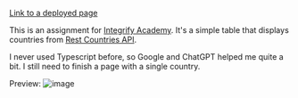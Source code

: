 [Link to a deployed page](https://resplendent-bienenstitch-20171a.netlify.app/)

This is an assignment for [Integrify Academy](https://www.integrify.io/). 
It's a simple table that displays countries from [Rest Countries API](https://restcountries.com/). 

I never used Typescript before, so Google and ChatGPT helped me quite a bit. 
I still need to finish a page with a single country.

Preview:
![image](https://user-images.githubusercontent.com/90244904/224315455-408991f5-23b3-4079-a5e9-44245de3a89d.png)